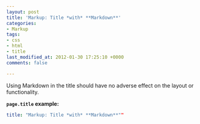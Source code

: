 ```yaml
---
layout: post
title: 'Markup: Title *with* **Markdown**'
categories:
- Markup
tags:
- css
- html
- title
last_modified_at: 2012-01-30 17:25:10 +0000
comments: false

---
```

Using Markdown in the title should have no adverse effect on the layout or functionality.

**`page.title` example:**

```yaml
title: "Markup: Title *with* **Markdown**""
```